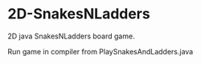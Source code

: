 # 2D-SnakesNLadders
2D java SnakesNLadders board game.

Run game in compiler from PlaySnakesAndLadders.java
